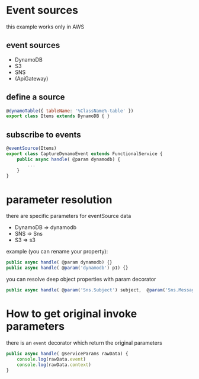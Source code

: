# Event sources
this example works only in AWS

## event sources
- DynamoDB
- S3
- SNS
- (ApiGateway)


## define a source
```js
@dynamoTable({ tableName: '%ClassName%-table' })
export class Items extends DynamoDB { }
```
## subscribe to events
```js
@eventSource(Items)
export class CaptureDynamoEvent extends FunctionalService {
    public async handle( @param dynamodb) {
        ...
    }
}
```
# parameter resolution
there are specific parameters for eventSource data
- DynamoDB => dynamodb
- SNS => Sns
- S3 => s3

example (you can rename your property):
```js
public async handle( @param dynamodb) {}
public async handle( @param('dynamodb') p1) {}
```
you can resolve deep object properties with param decorator
```js
public async handle( @param('Sns.Subject') subject,  @param('Sns.Message') message) {}
```

# How to get original invoke parameters
there is an `event` decorator which return the original parameters
```js
public async handle( @serviceParams rawData) {
    console.log(rawData.event)
    console.log(rawData.context)
}
```